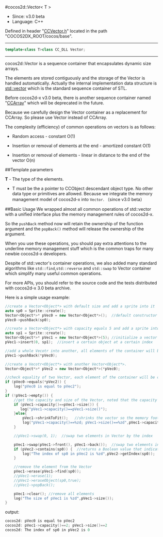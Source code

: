 #cocos2d::Vector< T >

- Since: v3.0 beta
- Language: C++

Defined in header "[CCVector.h](https://github.com/cocos2d/cocos2d-x/blob/develop/cocos/base/CCVector.h)" located in the path "COCOS2DX_ROOT/cocos/base".

---

```cpp
template<class T>class CC_DLL Vector;
```

---

cocos2d::Vector is a sequence container that encapsulates dynamic size arrays.

The elements are stored contiguously and the storage of the Vector is handled automatically. Actually the internal implementation data structure is [std::vector<T>](http://en.cppreference.com/w/cpp/container/vector) which is the standard sequence container of STL.

Before cocos2d-x v3.0 beta, there is another sequence container named "[CCArray](https://github.com/cocos2d/cocos2d-x/blob/develop/cocos/base/CCArray.h)" which will be deprecated in the future.

Because we carefully design the Vector<T> container as a replacement for CCArray. So please use Vector<T> instead of CCArray.

The complexity (efficiency) of common operations on vectors is as follows:

- Random access - constant O(1)

- Insertion or removal of elements at the end - amortized constant O(1)

- Insertion or removal of elements - linear in distance to the end of the vector O(n)


##Template parameters

**T** - The type of the elements.

- T must be the a pointer to CCObject descendant object type. No other data type or primitives are allowed. Because we integrate the memory management model of cocos2d-x into `Vector`. （since v3.0 beta）



##Basic Usage
We wrapped almost all common operations of std::vector<T> with a unified interface plus the memory management rules of cocos2d-x.

So the `pushBack` method now will retain the ownership of the function argument and the `popBack()` method will release the ownership of the argument.

When you use these operations, you should pay extra attentions to the underline memory management stuff which is the common traps for many newbie cocos2d-x developers.

Despite of std::vector<t>'s container operations, we also added many standard algorithms like `std::find`,`std::reverse` and `std::swap` to Vector<T> container which simplify many useful
common operations.

For more APIs, you should refer to the source code and the tests distributed with cocos2d-x 3.0 beta archive.

Here is a simple usage example:

```cpp
//create a Vector<Object*> with default size and add a sprite into it
auto sp0 = Sprite::create();
Vector<Object*>* pVec0 = new Vector<Object*>();  //default constructor
pVec0->pushBack(sp0);

//create a Vector<Object*> with capacity equals 5 and add a sprite into it
auto sp1 = Sprite::create();
Vector<Object*>* pVec1 = new Vector<Object*>(5); //initialize a vector with a capacity
pVec1->insert(0, sp1);  //insert a certain object at a certain index

//add a whole Vecotr into another, all elements of the container will be added
pVec1->pushBack(*pVec0);

//create a Vecotr<Object*> with another Vector<Object*>.
Vector<Object*>* pVec2 = new Vector<Object*>(*pVec0);

//check equality of two Vector, each element of the container will be checked equality by calling the isEqual method of T
if (pVec0->equals(*pVec2)) { 
    log("pVec0 is equal to pVec2");
}
if (!pVec1->empty()) {  
    //get the capacity and size of the Vector, noted that the capacity is not necessarily equal to the vector size.
    if (pVec1->capacity()==pVec1->size()) {
       log("pVec1->capacity()==pVec1->size()");
    }else{
        pVec1->shrinkToFit();   //shrinks the vector so the memory footprint corresponds with the number of items
        log("pVec1->capacity()==%zd; pVec1->size()==%zd",pVec1->capacity(),pVec1->size());
    }

    //pVec1->swap(0, 1);  //swap two elements in Vector by the index

    pVec1->swap(pVec1->front(), pVec1->back());  //swap two elements in Vector by the value
    if (pVec2->contains(sp0)) {  //returns a Boolean value that indicates whether object is present in vector
        log("The index of sp0 in pVec2 is %zd",pVec2->getIndex(sp0));
    }

    //remove the element from the Vector
    pVec1->erase(pVec1->find(sp0));
    //pVec1->erase(1);
    //pVec1->eraseObject(sp0,true);
    //pVec1->popBack(); 

    pVec1->clear(); //remove all elements
    log("The size of pVec1 is %zd",pVec1->size());
}
```

output:

```cpp
cocos2d: pVec0 is equal to pVec2
cocos2d: pVec1->capacity()==2; pVec1->size()==2
cocos2d: The index of sp0 in pVec2 is 0
```

